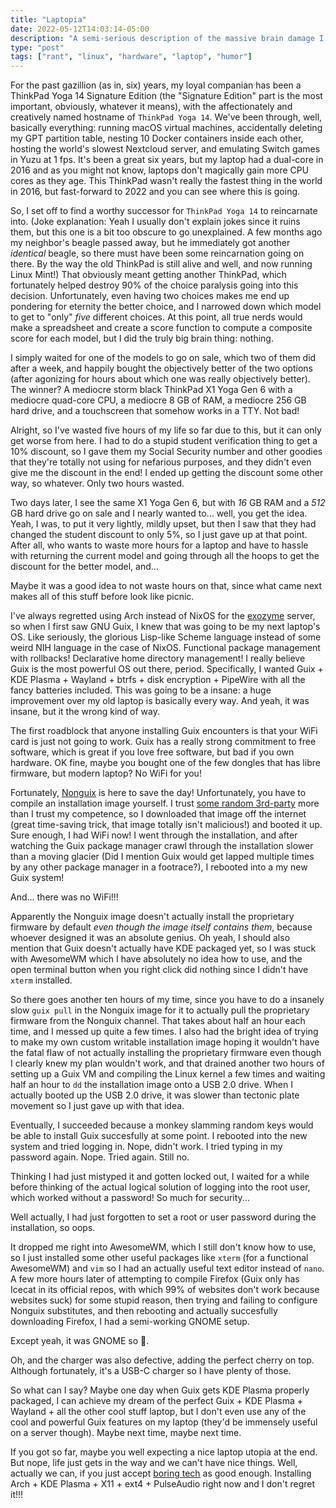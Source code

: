 ```yaml
---
title: "Laptopia"
date: 2022-05-12T14:03:14-05:00
description: "A semi-serious description of the massive brain damage I suffered from buying and setting up a new laptop"
type: "post"
tags: ["rant", "linux", "hardware", "laptop", "humor"]
---
```



For the past gazillion (as in, six) years, my loyal companian has been a ThinkPad Yoga 14 Signature Edition (the "Signature Edition" part is the most important, obviously, whatever it means), with the affectionately and creatively named hostname of `ThinkPad Yoga 14`. We've been through, well, basically everything: running macOS virtual machines, accidentally deleting my GPT partition table, nesting 10 Docker containers inside each other, hosting the world's slowest Nextcloud server, and emulating Switch games in Yuzu at 1 fps. It's been a great six years, but my laptop had a dual-core in 2016 and as you might not know, laptops don't magically gain more CPU cores as they age. This ThinkPad wasn't really the fastest thing in the world in 2016, but fast-forward to 2022 and you can see where this is going.

So, I set off to find a worthy successor for `ThinkPad Yoga 14` to reincarnate into. (Joke explanation: Yeah I usually don't explain jokes since it ruins them, but this one is a bit too obscure to go unexplained. A few months ago my neighbor's beagle passed away, but he immediately got another *identical* beagle, so there must have been some reincarnation going on there. By the way the old ThinkPad is still alive and well, and now running Linux Mint!) That obviously meant getting another ThinkPad, which fortunately helped destroy 90% of the choice paralysis going into this decision. Unfortunately, even having two choices makes me end up pondering for eternity the better choice, and I narrowed down which model to get to "only" *five* different choices. At this point, all true nerds would make a spreadsheet and create a score function to compute a composite score for each model, but I did the truly big brain thing: nothing.

I simply waited for one of the models to go on sale, which two of them did after a week, and happily bought the objectively better of the two options (after agonizing for hours about which one was really objectively better). The winner? A mediocre storm black ThinkPad X1 Yoga Gen 6 with a mediocre quad-core CPU, a mediocre 8 GB of RAM, a mediocre 256 GB hard drive, and a touchscreen that somehow works in a TTY. Not bad!

Alright, so I've wasted five hours of my life so far due to this, but it can only get worse from here. I had to do a stupid student verification thing to get a 10% discount, so I gave them my Social Security number and other goodies that they're totally not using for nefarious purposes, and they didn't even give me the discount in the end! I ended up getting the discount some other way, so whatever. Only two hours wasted.

Two days later, I see the same X1 Yoga Gen 6, but with *16* GB RAM and a *512* GB hard drive go on sale and I nearly wanted to... well, you get the idea. Yeah, I was, to put it very lightly, mildly upset, but then I saw that they had changed the student discount to only 5%, so I just gave up at that point. After all, who wants to waste more hours for a laptop and have to hassle with returning the current model and going through all the hoops to get the discount for the better model, and...

Maybe it was a good idea to not waste hours on that, since what came next makes all of this stuff before look like picnic.

I've always regretted using Arch instead of NixOS for the [exozyme](https://exozy.me) server, so when I first saw GNU Guix, I knew that was going to be my next laptop's OS. Like seriously, the glorious Lisp-like Scheme language instead of some weird NIH language in the case of NixOS. Functional package management with rollbacks! Declarative home directory management! I really believe Guix is the most powerful OS out there, period. Specifically, I wanted Guix + KDE Plasma + Wayland + btrfs + disk encryption + PipeWire with all the fancy batteries included. This was going to be a insane: a huge improvement over my old laptop is basically every way. And yeah, it was insane, but it the wrong kind of way.

The first roadblock that anyone installing Guix encounters is that your WiFi card is just not going to work. Guix has a really strong commitment to free software, which is great if you love free software, but bad if you own hardware. OK fine, maybe you bought one of the few dongles that has libre firmware, but modern laptop? No WiFi for you!

Fortunately, [Nonguix](https://gitlab.com/nonguix/nonguix) is here to save the day! Unfortunately, you have to compile an installation image yourself. I trust [some random 3rd-party](https://github.com/SystemCrafters/guix-installer/releases/) more than I trust my competence, so I downloaded that image off the internet (great time-saving trick, that image totally isn't malicious!) and booted it up. Sure enough, I had WiFi now! I went through the installation, and after watching the Guix package manager crawl through the installation slower than a moving glacier (Did I mention Guix would get lapped multiple times by any other package manager in a footrace?), I rebooted into a my new Guix system!

And... there was no WiFi!!!

Apparently the Nonguix image doesn't actually install the proprietary firmware by default *even though the image itself contains them*, because whoever designed it was an absolute genius. Oh yeah, I should also mention that Guix doesn't actually have KDE packaged yet, so I was stuck with AwesomeWM which I have absolutely no idea how to use, and the open terminal button when you right click did nothing since I didn't have `xterm` installed.

So there goes another ten hours of my time, since you have to do a insanely slow `guix pull` in the Nonguix image for it to actually pull the proprietary firmware from the Nonguix channel. That takes about half an hour each time, and I messed up quite a few times. I also had the bright idea of trying to make my own custom writable installation image hoping it wouldn't have the fatal flaw of not actually installing the proprietary firmware even though I clearly knew my plan wouldn't work, and that drained another two hours of setting up a Guix VM and compiling the Linux kernel a few times and waiting half an hour to `dd` the installation image onto a USB 2.0 drive. When I actually booted up the USB 2.0 drive, it was slower than tectonic plate movement so I just gave up with that idea.

Eventually, I succeeded because a monkey slamming random keys would be able to install Guix succesfully at some point. I rebooted into the new system and tried logging in. Nope, didn't work. I tried typing in my password again. Nope. Tried again. Still no.

Thinking I had just mistyped it and gotten locked out, I waited for a while before thinking of the actual logical solution of logging into the root user, which worked without a password! So much for security...

Well actually, I had just forgotten to set a root or user password during the installation, so oops.

It dropped me right into AwesomeWM, which I still don't know how to use, so I just installed some other useful packages like `xterm` (for a functional AwesomeWM) and `vim` so I had an actually useful text editor instead of `nano`. A few more hours later of attempting to compile Firefox (Guix only has Icecat in its official repos, with which 99% of websites don't work because websites suck) for some stupid reason, then trying and failing to configure Nonguix substitutes, and then rebooting and actually succesfully downloading Firefox, I had a semi-working GNOME setup.

Except yeah, it was GNOME so 🤮.

Oh, and the charger was also defective, adding the perfect cherry on top. Although fortunately, it's a USB-C charger so I have plenty of those.

So what can I say? Maybe one day when Guix gets KDE Plasma properly packaged, I can achieve my dream of the perfect Guix + KDE Plasma + Wayland + all the other cool stuff laptop, but I don't even use any of the cool and powerful Guix features on my laptop (they'd be immensely useful on a server though). Maybe next time, maybe next time.

If you got so far, maybe you well expecting a nice laptop utopia at the end. But nope, life just gets in the way and we can't have nice things. Well, actually we can, if you just accept [boring tech](https://boringtechnology.club/) as good enough. Installing Arch + KDE Plasma + X11 + ext4 + PulseAudio right now and I don't regret it!!!
